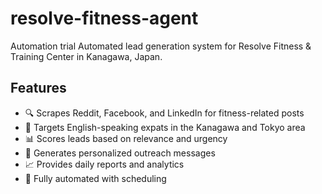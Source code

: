 # resolve-fitness-agent
Automation trial
Automated lead generation system for Resolve Fitness & Training Center in Kanagawa, Japan.

## Features
- 🔍 Scrapes Reddit, Facebook, and LinkedIn for fitness-related posts
- 🎯 Targets English-speaking expats in the Kanagawa and Tokyo area
- 📊 Scores leads based on relevance and urgency
- 💬 Generates personalized outreach messages
- 📈 Provides daily reports and analytics
- 🤖 Fully automated with scheduling
